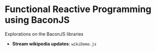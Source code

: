 # Functional Reactive Programming using BaconJS
Explorations on the BaconJS libraries

* **Stream wikipedia updates**: `wikiDemo.js`
